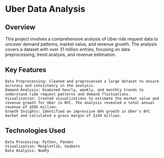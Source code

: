 # Uber Data Analysis

## Overview
This project involves a comprehensive analysis of Uber ride request data to uncover demand patterns, market value, and revenue growth. The analysis covers a dataset with over 31 million entries, focusing on data preprocessing, trend analysis, and revenue estimation.

## Key Features

    Data Preprocessing: Cleaned and preprocessed a large dataset to ensure accuracy and consistency in the analysis.
    Demand Analysis: Examined hourly, weekly, and monthly trends to understand ride request patterns and demand fluctuations.
    Visualization: Created visualizations to estimate the market value and revenue growth for Uber in NYC. The analysis revealed a total annual revenue of $595 million.
    Growth Insights: Identified an impressive 84% growth in Uber's NYC market and calculated a gross margin of $149 million.

## Technologies Used

    Data Processing: Python, Pandas
    Visualization: Matplotlib, Seaborn
    Data Analysis: NumPy
